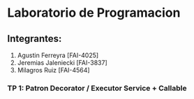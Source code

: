 # Laboratorio de Programacion
## Integrantes:
1. Agustin Ferreyra [FAI-4025]
2. Jeremias Jaleniecki [FAI-3837]
3. Milagros Ruiz [FAI-4564]

### TP 1: Patron Decorator / Executor Service + Callable
